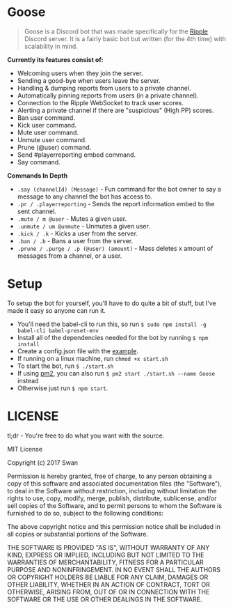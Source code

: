 # Goose
>Goose is a Discord bot that was made specifically for the [Ripple](https://ripple.moe) Discord server. It is a fairly basic bot but written (for the 4th time) with scalability in mind. 

**Currently its features consist of:**

* Welcoming users when they join the server.
* Sending a good-bye when users leave the server.
* Handling & dumping reports from users to a private channel.
* Automatically pinning reports from users (in a private channel).
* Connection to the Ripple WebSocket to track user scores.
* Alerting a private channel if there are "suspicious" (High PP) scores. 
* Ban user command.
* Kick user command.
* Mute user command.
* Unmute user command.
* Prune (@user) command.
* Send #playerreporting embed command.
* Say command.

**Commands In Depth**
* `.say (channelId) (Message)` - Fun command for the bot owner to say a message to any channel the bot has access to.
* `.pr / .playerreporting` - Sends the report information embed to the sent channel.
* `.mute / m @user` - Mutes a given user.
* `.unmute / um @unmute` - Unmutes a given user.
* `.kick / .k` - Kicks a user from the server.
* `.ban / .b` - Bans a user from the server.
* `.prune / .purge / .p (@user) (amount)` - Mass deletes x amount of messages from a channel, or a user.

# Setup
To setup the bot for yourself, you'll have to do quite a bit of stuff, but I've made it easy so anyone can run it.

* You'll need the babel-cli to run this, so run `$ sudo npm install -g babel-cli babel-preset-env`
* Install all of the dependencies needed for the bot by running `$ npm install`
* Create a config.json file with the [example](https://github.com/Swan/Goose/blob/master/config/config.example.json).
* If running on a linux machine, run `chmod +x start.sh`
* To start the bot, run `$ ./start.sh`
* If using [pm2](https://github.com/Unitech/pm2), you can also run `$ pm2 start ./start.sh --name Goose` instead
* Otherwise just run `$ npm start`.

# LICENSE 
tl;dr - You're free to do what you want with the source.

MIT License

Copyright (c) 2017 Swan

Permission is hereby granted, free of charge, to any person obtaining a copy of this software and associated documentation files (the "Software"), to deal in the Software without restriction, including without limitation the rights to use, copy, modify, merge, publish, distribute, sublicense, and/or sell copies of the Software, and to permit persons to whom the Software is furnished to do so, subject to the following conditions:

The above copyright notice and this permission notice shall be included in all copies or substantial portions of the Software.

THE SOFTWARE IS PROVIDED "AS IS", WITHOUT WARRANTY OF ANY KIND, EXPRESS OR IMPLIED, INCLUDING BUT NOT LIMITED TO THE WARRANTIES OF MERCHANTABILITY, FITNESS FOR A PARTICULAR PURPOSE AND NONINFRINGEMENT. IN NO EVENT SHALL THE AUTHORS OR COPYRIGHT HOLDERS BE LIABLE FOR ANY CLAIM, DAMAGES OR OTHER LIABILITY, WHETHER IN AN ACTION OF CONTRACT, TORT OR OTHERWISE, ARISING FROM, OUT OF OR IN CONNECTION WITH THE SOFTWARE OR THE USE OR OTHER DEALINGS IN THE SOFTWARE.
